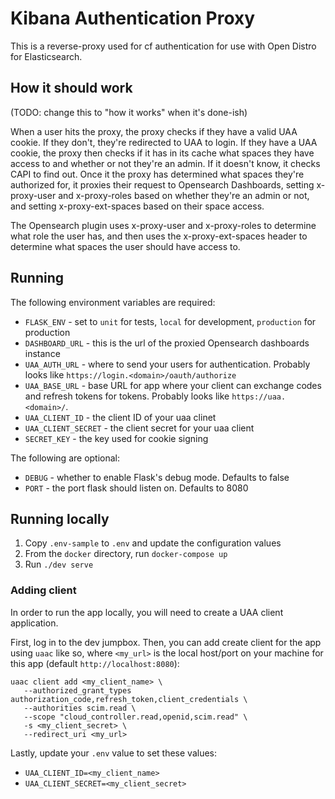 # Kibana Authentication Proxy

This is a reverse-proxy used for cf authentication for use with Open Distro for Elasticsearch.

## How it should work

(TODO: change this to "how it works" when it's done-ish)

When a user hits the proxy, the proxy checks if they have a valid UAA cookie.
If they don't, they're redirected to UAA to login.
If they have a UAA cookie, the proxy then checks if it has in its cache what
spaces they have access to and whether or not they're an admin. If it doesn't
know, it checks CAPI to find out.
Once it the proxy has determined what spaces they're authorized for, it proxies their request to Opensearch Dashboards, setting x-proxy-user and x-proxy-roles based on whether
they're an admin or not, and setting x-proxy-ext-spaces based on their space access.

The Opensearch plugin uses x-proxy-user and x-proxy-roles to determine what role
the user has, and then uses the x-proxy-ext-spaces header to determine what
spaces the user should have access to.

## Running

The following environment variables are required:

- `FLASK_ENV` - set to `unit` for tests, `local` for development, `production` for production
- `DASHBOARD_URL` - this is the url of the proxied Opensearch dashboards instance
- `UAA_AUTH_URL` - where to send your users for authentication. Probably looks like `https://login.<domain>/oauth/authorize`
- `UAA_BASE_URL` - base URL for app where your client can exchange codes and refresh tokens for tokens. Probably looks like `https://uaa.<domain>/`.
- `UAA_CLIENT_ID` - the client ID of your uaa clinet
- `UAA_CLIENT_SECRET` - the client secret for your uaa client
- `SECRET_KEY` - the key used for cookie signing

The following are optional:

- `DEBUG` - whether to enable Flask's debug mode. Defaults to false
- `PORT` -  the port flask should listen on. Defaults to 8080

## Running locally

1. Copy `.env-sample` to `.env` and update the configuration values
1. From the `docker` directory, run `docker-compose up`
1. Run `./dev serve`

### Adding client

In order to run the app locally, you will need to create a UAA client application.

First, log in to the dev jumpbox. Then, you can add create client for the app using `uaac` like so,
where `<my_url>` is the local host/port on your machine for this app (default `http://localhost:8080`):

```shell
uaac client add <my_client_name> \
   --authorized_grant_types authorization_code,refresh_token,client_credentials \
   --authorities scim.read \
   --scope "cloud_controller.read,openid,scim.read" \
   -s <my_client_secret> \
   --redirect_uri <my_url>
```

Lastly, update your `.env` value to set these values:

- `UAA_CLIENT_ID=<my_client_name>`
- `UAA_CLIENT_SECRET=<my_client_secret>`
